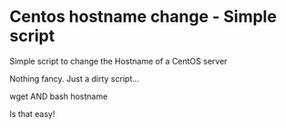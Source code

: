 # Centos hostname change - Simple script
Simple script to change the Hostname of a CentOS server

Nothing fancy. Just a dirty script...

wget
AND
bash hostname

Is that easy!
